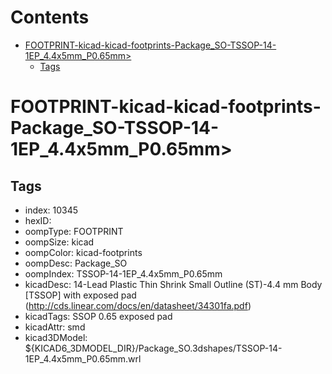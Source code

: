 



Contents
========

* [FOOTPRINT-kicad-kicad-footprints-Package_SO-TSSOP-14-1EP_4.4x5mm_P0.65mm>](#footprint-kicad-kicad-footprints-package_so-tssop-14-1ep_44x5mm_p065mm)
	* [Tags](#tags)

# FOOTPRINT-kicad-kicad-footprints-Package_SO-TSSOP-14-1EP_4.4x5mm_P0.65mm>

## Tags

- index: 10345
- hexID: 
- oompType: FOOTPRINT
- oompSize: kicad
- oompColor: kicad-footprints
- oompDesc: Package_SO
- oompIndex: TSSOP-14-1EP_4.4x5mm_P0.65mm
- kicadDesc: 14-Lead Plastic Thin Shrink Small Outline (ST)-4.4 mm Body [TSSOP] with exposed pad (http://cds.linear.com/docs/en/datasheet/34301fa.pdf)
- kicadTags: SSOP 0.65 exposed pad
- kicadAttr: smd
- kicad3DModel: ${KICAD6_3DMODEL_DIR}/Package_SO.3dshapes/TSSOP-14-1EP_4.4x5mm_P0.65mm.wrl
